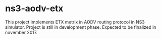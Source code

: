 # ns3-aodv-etx
This project implements ETX metrix in AODV routing protocol in NS3 simulator.
Project is still in development phase. Expected to be finalized in november 2017.
